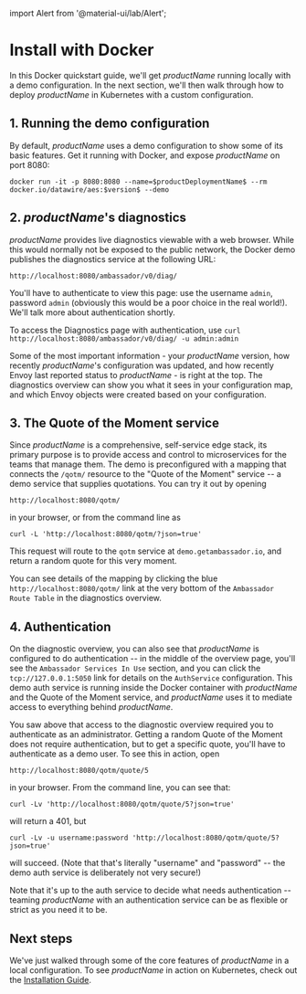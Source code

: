 import Alert from '@material-ui/lab/Alert';

# Install with Docker

In this Docker quickstart guide, we'll get $productName$ running locally
with a demo configuration. In the next section, we'll then walk through how to
deploy $productName$ in Kubernetes with a custom configuration.

## 1. Running the demo configuration

By default, $productName$ uses a demo configuration to show some of its basic features. Get it running with Docker, and expose $productName$ on port 8080:

```
docker run -it -p 8080:8080 --name=$productDeploymentName$ --rm docker.io/datawire/aes:$version$ --demo
```

## 2. $productName$'s diagnostics

$productName$ provides live diagnostics viewable with a web browser. While this would normally not be exposed to the public network, the Docker demo publishes the diagnostics service at the following URL:

`http://localhost:8080/ambassador/v0/diag/`

You'll have to authenticate to view this page: use the username `admin`,
password `admin` (obviously this would be a poor choice in the real world!).
We'll talk more about authentication shortly.

To access the Diagnostics page with authentication, use `curl http://localhost:8080/ambassador/v0/diag/ -u admin:admin`

Some of the most important information - your $productName$ version, how recently $productName$'s configuration was updated, and how recently Envoy last reported status to $productName$ - is right at the top. The diagnostics overview can show you what it sees in your configuration map, and which Envoy objects were created based on your configuration.

## 3. The Quote of the Moment service

Since $productName$ is a comprehensive, self-service edge stack, its primary purpose is to provide access and control to microservices for the teams that manage them. The demo is preconfigured with a mapping that connects the `/qotm/` resource to the "Quote of the Moment" service -- a demo service that supplies quotations. You can try it out by opening

`http://localhost:8080/qotm/`

in your browser, or from the command line as

```
curl -L 'http://localhost:8080/qotm/?json=true'
```

This request will route to the `qotm` service at `demo.getambassador.io`, and return a random quote for this very moment.

You can see details of the mapping by clicking the blue `http://localhost:8080/qotm/` link at the very bottom of the `Ambassador Route Table` in the diagnostics overview.

## 4. Authentication

On the diagnostic overview, you can also see that $productName$ is configured to do authentication -- in the middle of the overview page, you'll see the `Ambassador Services In Use` section, and you can click the `tcp://127.0.0.1:5050` link for details on the `AuthService` configuration. This demo auth service is running inside the Docker container with $productName$ and the Quote of the Moment service, and $productName$ uses it to mediate access to everything behind $productName$.

You saw above that access to the diagnostic overview required you to authenticate as an administrator. Getting a random Quote of the Moment does not require authentication, but to get a specific quote, you'll have to authenticate as a demo user. To see this in action, open

`http://localhost:8080/qotm/quote/5`

in your browser. From the command line, you can see that:

```
curl -Lv 'http://localhost:8080/qotm/quote/5?json=true'
```

will return a 401, but

```
curl -Lv -u username:password 'http://localhost:8080/qotm/quote/5?json=true'
```

will succeed. (Note that that's literally "username" and "password" -- the demo auth service is deliberately not very secure!)

Note that it's up to the auth service to decide what needs authentication -- teaming $productName$ with an authentication service can be as flexible or strict as you need it to be.

## Next steps

We've just walked through some of the core features of $productName$ in a local configuration. To see $productName$ in action on Kubernetes, check out the [Installation Guide](../).
